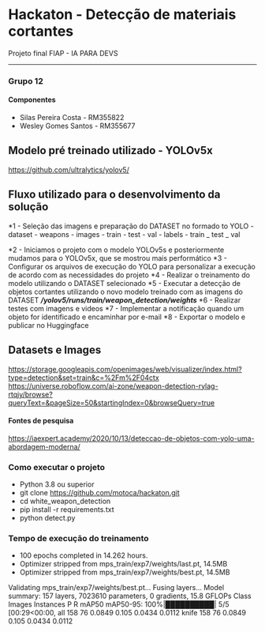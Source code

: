 # Hackaton - Detecção de materiais cortantes
Projeto final FIAP - IA PARA DEVS


****
### Grupo 12
#### Componentes
* Silas Pereira Costa - RM355822
* Wesley Gomes Santos - RM355677


## Modelo pré treinado utilizado - YOLOv5x
https://github.com/ultralytics/yolov5/

## Fluxo utilizado para o desenvolvimento da solução
*1 - Seleção das imagens e preparação do DATASET no formado to YOLO
     - dataset
        - weapons
           - images
              - train
              - test
              - val
          - labels
              - train
              _ test
              _ val
  
*2 - Iniciamos o projeto com o modelo YOLOv5s e posteriormente mudamos para o YOLOv5x, que se mostrou mais performático
*3 - Configurar os arquivos de execução do YOLO para personalizar a execução de acordo com as necessidades do projeto
*4 - Realizar o treinamento do modelo utilizando o DATASET selecionado
*5 - Executar a detecção de objetos cortantes utilizando o novo modelo treinado com as imagens do DATASET
     ***/yolov5/runs/train/weapon_detection/weights***
*6 - Realizar testes com imagens e videos
*7 - Implementar a notificação quando um objeto for identificado e encaminhar por e-mail
*8 - Exportar o modelo e publicar no Huggingface

## Datasets e Images
https://storage.googleapis.com/openimages/web/visualizer/index.html?type=detection&set=train&c=%2Fm%2F04ctx
https://universe.roboflow.com/ai-zone/weapon-detection-rylag-rtqjy/browse?queryText=&pageSize=50&startingIndex=0&browseQuery=true


#### Fontes de pesquisa
https://iaexpert.academy/2020/10/13/deteccao-de-objetos-com-yolo-uma-abordagem-moderna/


### Como executar o projeto
- Python 3.8 ou superior
- git clone https://github.com/motoca/hackaton.git
- cd white_weapon_detection
- pip install -r requirements.txt
- python detect.py

### Tempo de execução do treinamento
- 100 epochs completed in 14.262 hours.
- Optimizer stripped from mps_train/exp7/weights/last.pt, 14.5MB
- Optimizer stripped from mps_train/exp7/weights/best.pt, 14.5MB

Validating mps_train/exp7/weights/best.pt...
Fusing layers... 
Model summary: 157 layers, 7023610 parameters, 0 gradients, 15.8 GFLOPs
                 Class     Images  Instances          P          R      mAP50   mAP50-95: 100%|██████████| 5/5 [00:29<00:00, 
                   all        158         76     0.0849      0.105     0.0434     0.0112
                 knife        158         76     0.0849      0.105     0.0434     0.0112

